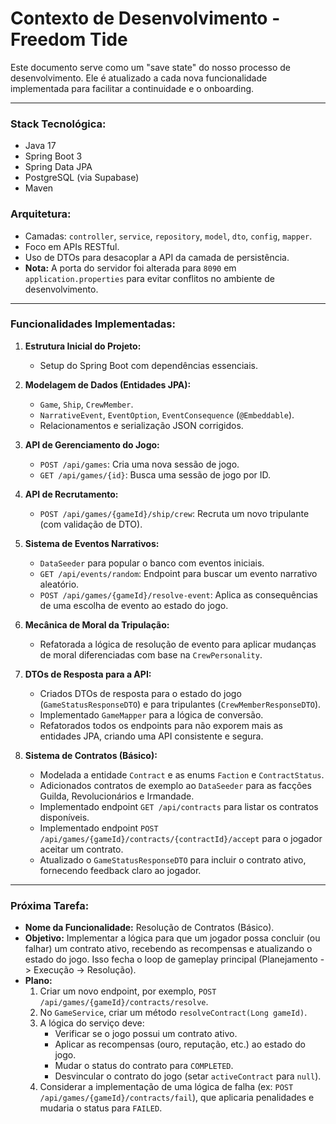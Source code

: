 # Contexto de Desenvolvimento - Freedom Tide

Este documento serve como um "save state" do nosso processo de desenvolvimento. Ele é atualizado a cada nova funcionalidade implementada para facilitar a continuidade e o onboarding.

---

### **Stack Tecnológica:**
- Java 17
- Spring Boot 3
- Spring Data JPA
- PostgreSQL (via Supabase)
- Maven

### **Arquitetura:**
- Camadas: `controller`, `service`, `repository`, `model`, `dto`, `config`, `mapper`.
- Foco em APIs RESTful.
- Uso de DTOs para desacoplar a API da camada de persistência.
- **Nota:** A porta do servidor foi alterada para `8090` em `application.properties` para evitar conflitos no ambiente de desenvolvimento.

---

### **Funcionalidades Implementadas:**

1.  **Estrutura Inicial do Projeto:**
    - Setup do Spring Boot com dependências essenciais.

2.  **Modelagem de Dados (Entidades JPA):**
    - `Game`, `Ship`, `CrewMember`.
    - `NarrativeEvent`, `EventOption`, `EventConsequence` (`@Embeddable`).
    - Relacionamentos e serialização JSON corrigidos.

3.  **API de Gerenciamento do Jogo:**
    - `POST /api/games`: Cria uma nova sessão de jogo.
    - `GET /api/games/{id}`: Busca uma sessão de jogo por ID.

4.  **API de Recrutamento:**
    - `POST /api/games/{gameId}/ship/crew`: Recruta um novo tripulante (com validação de DTO).

5.  **Sistema de Eventos Narrativos:**
    - `DataSeeder` para popular o banco com eventos iniciais.
    - `GET /api/events/random`: Endpoint para buscar um evento narrativo aleatório.
    - `POST /api/games/{gameId}/resolve-event`: Aplica as consequências de uma escolha de evento ao estado do jogo.

6.  **Mecânica de Moral da Tripulação:**
    - Refatorada a lógica de resolução de evento para aplicar mudanças de moral diferenciadas com base na `CrewPersonality`.

7.  **DTOs de Resposta para a API:**
    - Criados DTOs de resposta para o estado do jogo (`GameStatusResponseDTO`) e para tripulantes (`CrewMemberResponseDTO`).
    - Implementado `GameMapper` para a lógica de conversão.
    - Refatorados todos os endpoints para não exporem mais as entidades JPA, criando uma API consistente e segura.

8.  **Sistema de Contratos (Básico):**
    - Modelada a entidade `Contract` e as enums `Faction` e `ContractStatus`.
    - Adicionados contratos de exemplo ao `DataSeeder` para as facções Guilda, Revolucionários e Irmandade.
    - Implementado endpoint `GET /api/contracts` para listar os contratos disponíveis.
    - Implementado endpoint `POST /api/games/{gameId}/contracts/{contractId}/accept` para o jogador aceitar um contrato.
    - Atualizado o `GameStatusResponseDTO` para incluir o contrato ativo, fornecendo feedback claro ao jogador.

---

### **Próxima Tarefa:**

*   **Nome da Funcionalidade:** Resolução de Contratos (Básico).
*   **Objetivo:** Implementar a lógica para que um jogador possa concluir (ou falhar) um contrato ativo, recebendo as recompensas e atualizando o estado do jogo. Isso fecha o loop de gameplay principal (Planejamento -> Execução -> Resolução).
*   **Plano:**
    1.  Criar um novo endpoint, por exemplo, `POST /api/games/{gameId}/contracts/resolve`.
    2.  No `GameService`, criar um método `resolveContract(Long gameId)`.
    3.  A lógica do serviço deve:
        - Verificar se o jogo possui um contrato ativo.
        - Aplicar as recompensas (ouro, reputação, etc.) ao estado do jogo.
        - Mudar o status do contrato para `COMPLETED`.
        - Desvincular o contrato do jogo (setar `activeContract` para `null`).
    4.  Considerar a implementação de uma lógica de falha (ex: `POST /api/games/{gameId}/contracts/fail`), que aplicaria penalidades e mudaria o status para `FAILED`.